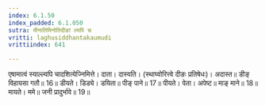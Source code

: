 ```yaml
---
index: 6.1.50
index_padded: 6.1.050
sutra: मीनातिमिनोतिदीङां ल्यपि च
vritti: laghusiddhantakaumudi
vrittiindex: 641

---
```

एषामात्वं स्याल्ल्यपि चादशित्येज्निमित्ते। दाता। दास्यति। (स्थाघ्वोरित्त्वे दीङः प्रतिषेधः)। अदास्त॥ डीङ् विहायसा गतौ॥ 16॥ डीयते। डिड्ये। डयिता॥ पीङ् पाने॥ 17॥ पीयते। पेता। अपेष्ट॥ माङ् माने॥ 18॥ मायते। ममे॥ जनी प्रादुर्भावे॥ 19॥